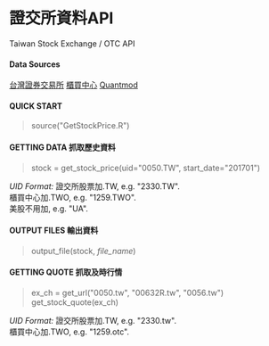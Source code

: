 # 證交所資料API
Taiwan Stock Exchange / OTC API

#### Data Sources
[台灣證券交易所](http://www.tse.com.tw/ch/index.php)
[櫃買中心](http://www.tpex.org.tw/web/index.php?l=zh-tw)
[Quantmod](https://cran.r-project.org/web/packages/quantmod/index.html)

#### QUICK START 
> source("GetStockPrice.R")

#### GETTING DATA 抓取歷史資料
> stock = get_stock_price(uid="0050.TW", start_date="201701")

*UID Format:*
證交所股票加.TW, e.g. "2330.TW".  
櫃買中心加.TWO, e.g. "1259.TWO".  
美股不用加, e.g. "UA".  

#### OUTPUT FILES 輸出資料
> output_file(stock, *file_name*)

#### GETTING QUOTE 抓取及時行情
> ex_ch = get_url("0050.tw", "00632R.tw", "0056.tw")
> get_stock_quote(ex_ch)

*UID Format:*
證交所股票加.TW, e.g. "2330.tw".  
櫃買中心加.TWO, e.g. "1259.otc".  
